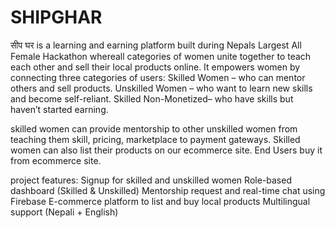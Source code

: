 # SHIPGHAR
सीप घर is a learning and earning platform built during Nepals Largest All Female Hackathon whereall categories of women unite together to teach each other and sell their local products online. It empowers women by connecting three categories of users:
Skilled Women – who can mentor others and sell products.
Unskilled Women – who want to learn new skills and become self-reliant.
Skilled Non-Monetized– who have skills but haven’t started earning.
 
skilled women can provide mentorship to other unskilled women from teaching them skill, pricing, marketplace to payment gateways. Skilled women can also list their products on our ecommerce site. End Users buy it from ecommerce site.

project features: 
 Signup for skilled and unskilled women
 Role-based dashboard (Skilled & Unskilled)
 Mentorship request and real-time chat using Firebase
 E-commerce platform to list and buy local products
 Multilingual support (Nepali + English)





